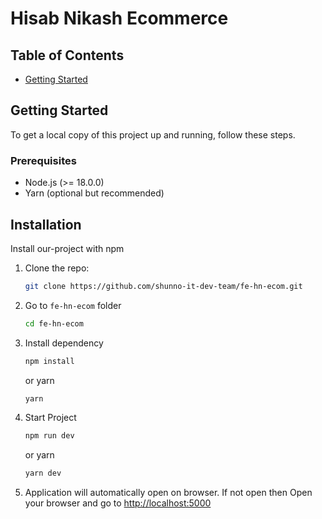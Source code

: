 # Hisab Nikash Ecommerce

## Table of Contents

- [Getting Started](#getting-started)

## Getting Started

To get a local copy of this project up and running, follow these steps.

### Prerequisites

- Node.js (>= 18.0.0)
- Yarn (optional but recommended)

## Installation

Install our-project with npm

1. Clone the repo:

   ```bash
   git clone https://github.com/shunno-it-dev-team/fe-hn-ecom.git
   ```

2. Go to `fe-hn-ecom` folder
   ```bash
   cd fe-hn-ecom
   ```
3. Install dependency

   ```bash
   npm install
   ```

   or yarn

   ```bash
   yarn
   ```

4. Start Project

   ```bash
   npm run dev
   ```

   or yarn

   ```bash
   yarn dev
   ```

5. Application will automatically open on browser. If not open then Open your browser and go to [http://localhost:5000](http://localhost:5000)
